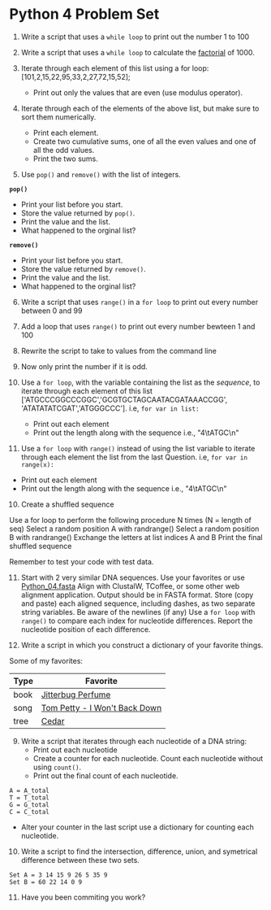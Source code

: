 Python 4 Problem Set
===================

1. Write a script that uses a `while loop` to print out the number 1 to 100

2. Write a script that uses a `while loop` to calculate the [factorial](https://en.wikipedia.org/wiki/Factorial) of 1000.  

1. Iterate through each element of this list using a for loop: [101,2,15,22,95,33,2,27,72,15,52];
   - Print out only the values that are even (use modulus operator).

2. Iterate through each of the elements of the above list, but make sure to sort them numerically.
   - Print each element.
   - Create two cumulative sums, one of all the even values and one of all the odd values. 
   - Print the two sums.

5. Use `pop()` and `remove()` with the list of integers.

  __`pop()`__

   - Print your list before you start.
   - Store the value returned by `pop()`. 
   - Print the value and the list.
   - What happened to the orginal list?
 
  __`remove()`__

   - Print your list before you start.
   - Store the value returned by `remove()`.
   - Print the value and the list.
   - What happened to the orginal list?
6. Write a script that uses `range()` in a `for loop` to print out every number between 0 and 99  

6. Add a loop that uses `range()` to print out every number bewteen 1 and 100

7. Rewrite the script to take to values from the command line

8. Now only print the number if it is odd.


6. Use a `for loop`, with the variable containing the list as the _sequence_, to iterate through each element of this list ['ATGCCCGGCCCGGC','GCGTGCTAGCAATACGATAAACCGG', 'ATATATATCGAT','ATGGGCCC']. i.e, `for var in list:`

   - Print out each element
   - Print out the length along with the sequence i.e., "4\\tATGC\\n"

7. Use a `for loop` with `range()` instead of using the list variable to iterate through each element the list from the last Question. i.e, `for var in range(x):`

  - Print out each element
  - Print out the length along with the sequence  i.e., "4\\tATGC\\n" 



10. Create a shuffled sequence

  Use a for loop to perform the following procedure N times (N = length of seq)
    Select a random position A with randrange()
    Select a random position B with randrange()
    Exchange the letters at list indices A and B
  Print the final shuffled sequence

Remember to test your code with test data. 
 
11. Start with 2 very similar DNA sequences. Use your favorites or use [Python_04.fasta](https://github.com/srobb1/pfb2017/blob/master/files/Python_04.fasta)
  Align with ClustalW, TCoffee, or some other web alignment application. 
  Output should be in FASTA format.
  Store (copy and paste) each aligned sequence, including dashes, as two separate string variables. 
  Be aware of the newlines (if any)
  Use a `for loop` with `range()` to compare each index for nucleotide differences.
  Report the nucleotide position of each difference.
 
12. Write a script in which you construct a dictionary of your favorite things.

Some of my favorites:

Type  |  Favorite |
-----|------------|
book | [Jitterbug Perfume](https://en.wikipedia.org/wiki/Jitterbug_Perfume)
song | [Tom Petty - I Won't Back Down](https://www.youtube.com/watch?v=nvlTJrNJ5lA)
tree | [Cedar](https://sciencing.com/cedar-trees-5432718.html) 
   


9. Write a script that iterates through each nucleotide of a DNA string:
   -  Print out each nucleotide
   -  Create a counter for each nucleotide. Count each nucleotide without using `count()`. 
   -  Print out the final count of each nucleotide. 
```
A = A_total
T = T_total
G = G_total
C = C_total
```
 
   - Alter your counter in the last script use a dictionary for counting each nucleotide.


10. Write a script to find the intersection, difference, union, and symetrical difference between these two sets.

```
Set A = 3 14 15 9 26 5 35 9
Set B = 60 22 14 0 9

```

11. Have you been commiting you work?
